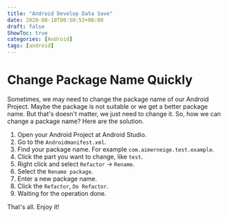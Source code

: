 ```yaml
---
title: "Android Develop Data Save"
date: 2020-08-18T00:50:53+08:00
draft: false
ShowToc: true
categories: [Android]
tags: [android]
---
```


# Change Package Name Quickly

Sometimes, we may need to change the package name of our Android Project. Maybe the package is not suitable or we get a better package name. But that's doesn't matter, we just need to change it. So, how we can change a package name? Here are the solution.

1. Open your Android Project at Android Studio.
2. Go to the `Androidmanifest.xml`.
3. Find your package name. For example `com.aimerneige.test.example`.
4. Click the part you want to change, like `test`.
5. Right click and select `Refactor` -> `Rename`.
6. Select the `Rename package`.
7. Enter a new package name.
8. Click the `Refactor`, `Do Refactor`.
9. Waiting for the operation done.

That's all. Enjoy it!
